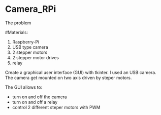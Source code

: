 # Camera_RPi
The problem 


#Materials:
1. Raspberry-Pi
2. USB type camera
3. 2 stepper motors
4. 2 stepper motor drives
5. relay

Create a graphical user interface (GUI) with tkinter. I used an USB camera. The camera get mounted on two axis driven by steper motors.

The GUI allows to:
- turn on and off the camera
- turn on and off a relay
- control 2 different steper motors with PWM
